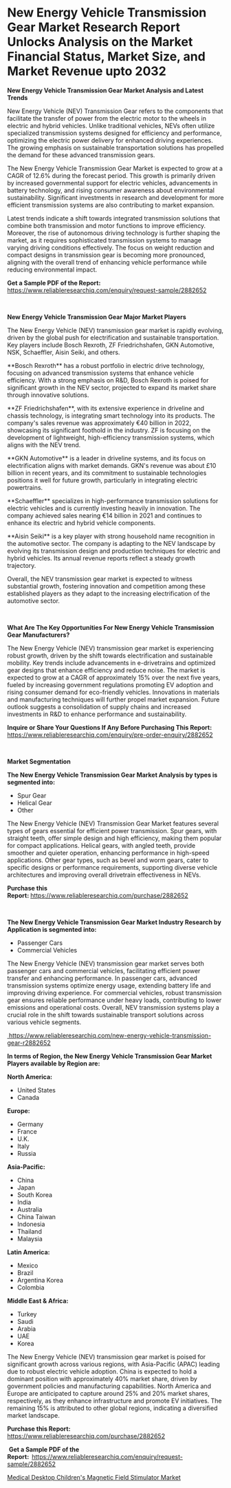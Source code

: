 <p><h1>New Energy Vehicle Transmission Gear Market Research Report Unlocks Analysis on the Market Financial Status, Market Size, and Market Revenue upto 2032</h1></p><p><strong>New Energy Vehicle Transmission Gear Market Analysis and Latest Trends</strong></p>
<p><p>New Energy Vehicle (NEV) Transmission Gear refers to the components that facilitate the transfer of power from the electric motor to the wheels in electric and hybrid vehicles. Unlike traditional vehicles, NEVs often utilize specialized transmission systems designed for efficiency and performance, optimizing the electric power delivery for enhanced driving experiences. The growing emphasis on sustainable transportation solutions has propelled the demand for these advanced transmission gears.</p><p>The New Energy Vehicle Transmission Gear Market is expected to grow at a CAGR of 12.6% during the forecast period. This growth is primarily driven by increased governmental support for electric vehicles, advancements in battery technology, and rising consumer awareness about environmental sustainability. Significant investments in research and development for more efficient transmission systems are also contributing to market expansion. </p><p>Latest trends indicate a shift towards integrated transmission solutions that combine both transmission and motor functions to improve efficiency. Moreover, the rise of autonomous driving technology is further shaping the market, as it requires sophisticated transmission systems to manage varying driving conditions effectively. The focus on weight reduction and compact designs in transmission gear is becoming more pronounced, aligning with the overall trend of enhancing vehicle performance while reducing environmental impact.</p></p>
<p><strong>Get a Sample PDF of the Report:&nbsp;</strong> <a href="https://www.reliableresearchiq.com/enquiry/request-sample/2882652?utm_campaign=2278&utm_medium=2&utm_source=Github&utm_content=ia&utm_term=13032025&utm_id=new-energy-vehicle-transmission-gear">https://www.reliableresearchiq.com/enquiry/request-sample/2882652</a></p>
<p>&nbsp;</p>
<p><strong>New Energy Vehicle Transmission Gear Major Market Players</strong></p>
<p><p>The New Energy Vehicle (NEV) transmission gear market is rapidly evolving, driven by the global push for electrification and sustainable transportation. Key players include Bosch Rexroth, ZF Friedrichshafen, GKN Automotive, NSK, Schaeffler, Aisin Seiki, and others.</p><p>**Bosch Rexroth** has a robust portfolio in electric drive technology, focusing on advanced transmission systems that enhance vehicle efficiency. With a strong emphasis on R&D, Bosch Rexroth is poised for significant growth in the NEV sector, projected to expand its market share through innovative solutions.</p><p>**ZF Friedrichshafen**, with its extensive experience in driveline and chassis technology, is integrating smart technology into its products. The company's sales revenue was approximately €40 billion in 2022, showcasing its significant foothold in the industry. ZF is focusing on the development of lightweight, high-efficiency transmission systems, which aligns with the NEV trend.</p><p>**GKN Automotive** is a leader in driveline systems, and its focus on electrification aligns with market demands. GKN's revenue was about £10 billion in recent years, and its commitment to sustainable technologies positions it well for future growth, particularly in integrating electric powertrains.</p><p>**Schaeffler** specializes in high-performance transmission solutions for electric vehicles and is currently investing heavily in innovation. The company achieved sales nearing €14 billion in 2021 and continues to enhance its electric and hybrid vehicle components.</p><p>**Aisin Seiki** is a key player with strong household name recognition in the automotive sector. The company is adapting to the NEV landscape by evolving its transmission design and production techniques for electric and hybrid vehicles. Its annual revenue reports reflect a steady growth trajectory.</p><p>Overall, the NEV transmission gear market is expected to witness substantial growth, fostering innovation and competition among these established players as they adapt to the increasing electrification of the automotive sector.</p></p>
<p>&nbsp;</p>
<p><strong>What Are The Key Opportunities For New Energy Vehicle Transmission Gear Manufacturers?</strong></p>
<p><p>The New Energy Vehicle (NEV) transmission gear market is experiencing robust growth, driven by the shift towards electrification and sustainable mobility. Key trends include advancements in e-drivetrains and optimized gear designs that enhance efficiency and reduce noise. The market is expected to grow at a CAGR of approximately 15% over the next five years, fueled by increasing government regulations promoting EV adoption and rising consumer demand for eco-friendly vehicles. Innovations in materials and manufacturing techniques will further propel market expansion. Future outlook suggests a consolidation of supply chains and increased investments in R&D to enhance performance and sustainability.</p></p>
<p><strong>Inquire or Share Your Questions If Any Before Purchasing This Report:</strong> <a href="https://www.reliableresearchiq.com/enquiry/pre-order-enquiry/2882652?utm_campaign=2278&utm_medium=2&utm_source=Github&utm_content=ia&utm_term=13032025&utm_id=new-energy-vehicle-transmission-gear">https://www.reliableresearchiq.com/enquiry/pre-order-enquiry/2882652</a></p>
<p>&nbsp;</p>
<p><strong>Market Segmentation</strong></p>
<p><strong>The New Energy Vehicle Transmission Gear Market Analysis by types is segmented into:</strong></p>
<p><ul><li>Spur Gear</li><li>Helical Gear</li><li>Other</li></ul></p>
<p><p>The New Energy Vehicle (NEV) Transmission Gear Market features several types of gears essential for efficient power transmission. Spur gears, with straight teeth, offer simple design and high efficiency, making them popular for compact applications. Helical gears, with angled teeth, provide smoother and quieter operation, enhancing performance in high-speed applications. Other gear types, such as bevel and worm gears, cater to specific designs or performance requirements, supporting diverse vehicle architectures and improving overall drivetrain effectiveness in NEVs.</p></p>
<p><strong>Purchase this Report:&nbsp;</strong><a href="https://www.reliableresearchiq.com/purchase/2882652?utm_campaign=2278&utm_medium=2&utm_source=Github&utm_content=ia&utm_term=13032025&utm_id=new-energy-vehicle-transmission-gear">https://www.reliableresearchiq.com/purchase/2882652</a></p>
<p>&nbsp;</p>
<p><strong>The New Energy Vehicle Transmission Gear Market Industry Research by Application is segmented into:</strong></p>
<p><ul><li>Passenger Cars</li><li>Commercial Vehicles</li></ul></p>
<p><p>The New Energy Vehicle (NEV) transmission gear market serves both passenger cars and commercial vehicles, facilitating efficient power transfer and enhancing performance. In passenger cars, advanced transmission systems optimize energy usage, extending battery life and improving driving experience. For commercial vehicles, robust transmission gear ensures reliable performance under heavy loads, contributing to lower emissions and operational costs. Overall, NEV transmission systems play a crucial role in the shift towards sustainable transport solutions across various vehicle segments.</p></p>
<p><a href="https://www.reliableresearchiq.com/new-energy-vehicle-transmission-gear-r2882652?utm_campaign=2278&utm_medium=2&utm_source=Github&utm_content=ia&utm_term=13032025&utm_id=new-energy-vehicle-transmission-gear">&nbsp;https://www.reliableresearchiq.com/new-energy-vehicle-transmission-gear-r2882652</a></p>
<p><strong>In terms of Region, the New Energy Vehicle Transmission Gear Market Players available by Region are:</strong></p>
<p>
    <p> <strong> North America: </strong>
        <ul>
            <li>United States</li>
            <li>Canada</li>
        </ul>
        </p> 
    <p> <strong> Europe: </strong>
        <ul>
            <li>Germany</li>
            <li>France</li>
            <li>U.K.</li>
            <li>Italy</li>
            <li>Russia</li>
        </ul>
        </p> 
    <p> <strong> Asia-Pacific: </strong>
        <ul>
            <li>China</li>
            <li>Japan</li>
            <li>South Korea</li>
            <li>India</li>
            <li>Australia</li>
            <li>China Taiwan</li>
            <li>Indonesia</li>
            <li>Thailand</li>
            <li>Malaysia</li>
        </ul>
        </p> 
    <p> <strong> Latin America: </strong>
        <ul>
            <li>Mexico</li>
            <li>Brazil</li>
            <li>Argentina Korea</li>
            <li>Colombia</li>
        </ul>
        </p> 
    <p> <strong> Middle East & Africa: </strong>
        <ul>
            <li>Turkey</li>
            <li>Saudi</li>
            <li>Arabia</li>
            <li>UAE</li>
            <li>Korea</li>
        </ul>
    </p>
    </p>
<p><p>The New Energy Vehicle (NEV) transmission gear market is poised for significant growth across various regions, with Asia-Pacific (APAC) leading due to robust electric vehicle adoption. China is expected to hold a dominant position with approximately 40% market share, driven by government policies and manufacturing capabilities. North America and Europe are anticipated to capture around 25% and 20% market shares, respectively, as they enhance infrastructure and promote EV initiatives. The remaining 15% is attributed to other global regions, indicating a diversified market landscape.</p></p>
<p><strong>Purchase this Report: </strong><a href="https://www.reliableresearchiq.com/purchase/2882652?utm_campaign=2278&utm_medium=2&utm_source=Github&utm_content=ia&utm_term=13032025&utm_id=new-energy-vehicle-transmission-gear">https://www.reliableresearchiq.com/purchase/2882652</a></p>
<p>&nbsp;<strong>Get a Sample PDF of the Report:&nbsp;&nbsp;</strong><a href="https://www.reliableresearchiq.com/enquiry/request-sample/2882652?utm_campaign=2278&utm_medium=2&utm_source=Github&utm_content=ia&utm_term=13032025&utm_id=new-energy-vehicle-transmission-gear">https://www.reliableresearchiq.com/enquiry/request-sample/2882652</a></p>
<p><strong></strong></p>
<p><p><a href="https://github.com/sca704osol/Market-Research-Report-List-1/blob/main/medical-desktop-childrens-magnetic-field-stimulator-market.md?utm_campaign=2278&utm_medium=2&utm_source=Github&utm_content=ia&utm_term=13032025&utm_id=new-energy-vehicle-transmission-gear">Medical Desktop Children's Magnetic Field Stimulator Market</a></p></p>